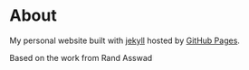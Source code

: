 # About

My personal website built with [jekyll](https://jekyllrb.com)
hosted by [GitHub Pages](https://pages.github.com/).

Based on the work from Rand Asswad